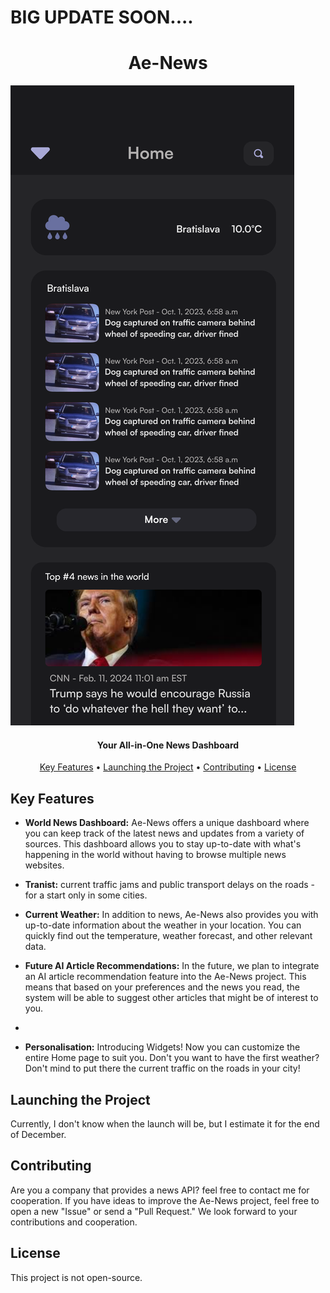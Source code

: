   # BIG UPDATE SOON....

<h1 align="center">
  Ae-News
</h1>

<img src=".github/preview.svg">

<h4 align="center">Your All-in-One News Dashboard</h4>

<p align="center">
  <a href="#key-features">Key Features</a> •
  <a href="#launching-the-project">Launching the Project</a> •
  <a href="#contributing">Contributing</a> •
  <a href="#license">License</a>
</p>


## Key Features
- **World News Dashboard:** Ae-News offers a unique dashboard where you can keep track of the latest news and updates from a variety of sources. This dashboard allows you to stay up-to-date with what's happening in the world without having to browse multiple news websites.

- **Tranist:** current traffic jams and public transport delays on the roads - for a start only in some cities.

- **Current Weather:** In addition to news, Ae-News also provides you with up-to-date information about the weather in your location. You can quickly find out the temperature, weather forecast, and other relevant data.

- **Future AI Article Recommendations:** In the future, we plan to integrate an AI article recommendation feature into the Ae-News project. This means that based on your preferences and the news you read, the system will be able to suggest other articles that might be of interest to you.
- 
- **Personalisation:** Introducing Widgets! Now you can customize the entire Home page to suit you. Don't you want to have the first weather? Don't mind to put there the current traffic on the roads in your city!

## Launching the Project
Currently, I don't know when the launch will be, but I estimate it for the end of December.
## Contributing
Are you a company that provides a news API? feel free to contact me for cooperation. If you have ideas to improve the Ae-News project, feel free to open a new "Issue" or send a "Pull Request." We look forward to your contributions and cooperation.

## License
This project is not open-source. 
